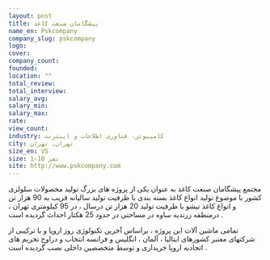 ```yaml
---
layout: post
title: پیشگامان صنعت کاغذ
name_en: Pskcompany
company_slug: pskcompany
logo: 
cover: 
company_count:
founded:
location: ""
total_review: 
total_interview: 
salary_avg: 
salary_min: 
salary_max: 
rate: 
view_count: 
industry: کامپیوتر، فناوری اطلاعات و اینترنت
city: تهران, تهران
size_en: VS
size: 1-10 نفر
site: http://www.pskcompany.com
---
```


مجتمع پیشگامان صنعت کاغذ به عنوان یکی از پروژه های بزرگ تولید محصولات سلولزی کشور با موضوع تولید انواع کاغذ بسته بندی با ظرفیت تولید سالیانه قریب به 90 هزار تن و انواع کاغذ تیشو با ظرفیت تولید 20 هزار تن درسال ، در 95 کیلومتری تهران ، درمنطقه زرندیه ساوه در مساحتی در حدود 25 هکتار احداث گردیده است .

تمامی ماشین آلات این پروژه ، براساس آخرین تکنولوژی روز اروپا و با ترکیبی از شرکتهای معتبر کشورهای ایتالیا ، آلمان ، انگلیس و فرانسه انتخاب و دراوج تحریم های اتحادیه اروپا خریداری و توسط متخصصین داخلی نصب گردیده است .
